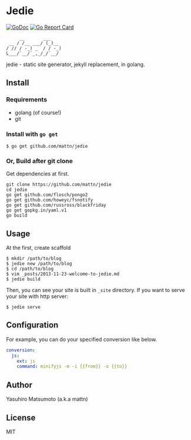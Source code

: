 # Jedie

[![GoDoc](https://godoc.org/github.com/mattn/jedie?status.svg)](https://godoc.org/github.com/mattn/jedie)
[![Go Report Card](https://goreportcard.com/badge/github.com/mattn/jedie)](https://goreportcard.com/report/github.com/mattn/jedie)

         __       ___    
     __ / /__ ___/ (_)__
    / // / -_) _  / / -_)
    L___/`__/`_,_/_/`__/

jedie - static site generator, jekyll replacement, in golang.

## Install

### Requirements

*   golang (of course!)
*   git

### Install with `go get`

```
$ go get github.com/mattn/jedie
```

### Or, Build after git clone

Get dependencies at first.

```
git clone https://github.com/mattn/jedie
cd jedie
go get github.com/flosch/pongo2
go get github.com/howeyc/fsnotify
go get github.com/russross/blackfriday
go get gopkg.in/yaml.v1
go build
```

## Usage

At the first, create scaffold

```
$ mkdir /path/to/blog
$ jedie new /path/to/blog
$ cd /path/to/blog
$ vim _posts/2013-11-23-welcome-to-jedie.md
$ jedie build
```

Then, you can see your site is built in `_site` directory.
If you want to serve your site with http server:

```
$ jedie serve
```

## Configuration

For example, you can do your specified conversion like below.

```yaml
conversion:
  js:
    ext: js
    command: minifyjs -m -i {{from}} -o {{to}}
```

## Author

Yasuhiro Matsumoto (a.k.a mattn)

## License

MIT
